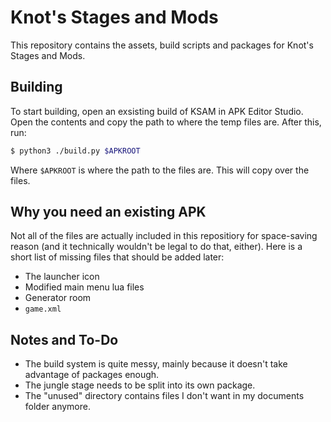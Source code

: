 # Knot's Stages and Mods

This repository contains the assets, build scripts and packages for Knot's Stages and Mods.

## Building

To start building, open an exsisting build of KSAM in APK Editor Studio. Open the contents and copy the path to where the temp files are. After this, run:

```sh
$ python3 ./build.py $APKROOT
```

Where `$APKROOT` is where the path to the files are. This will copy over the files.

## Why you need an existing APK

Not all of the files are actually included in this repositiory for space-saving reason (and it technically wouldn't be legal to do that, either). Here is a short list of missing files that should be added later:

* The launcher icon
* Modified main menu lua files
* Generator room
* `game.xml`

## Notes and To-Do

* The build system is quite messy, mainly because it doesn't take advantage of packages enough.
* The jungle stage needs to be split into its own package.
* The "unused" directory contains files I don't want in my documents folder anymore.
